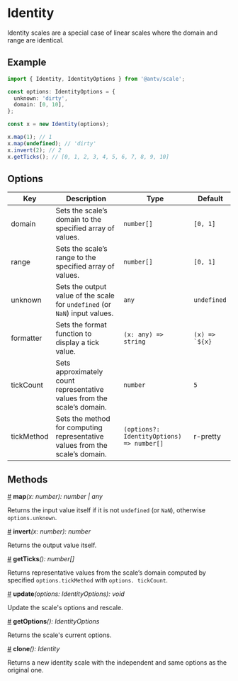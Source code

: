# Identity

Identity scales are a special case of linear scales where the domain and range are identical.

## Example

```ts
import { Identity, IdentityOptions } from '@antv/scale';

const options: IdentityOptions = {
  unknown: 'dirty',
  domain: [0, 10],
};

const x = new Identity(options);

x.map(1); // 1
x.map(undefined); // 'dirty'
x.invert(2); // 2
x.getTicks(); // [0, 1, 2, 3, 4, 5, 6, 7, 8, 9, 10]
```

## Options

| Key | Description | Type | Default|  
| ----| ----------- | -----| -------|
| domain | Sets the scale’s domain to the specified array of values. | `number[]` | `[0, 1]` |
| range | Sets the scale’s range to the specified array of values. | `number[]` | `[0, 1]` |
| unknown | Sets the output value of the scale for `undefined` (or `NaN`) input values. | `any` | `undefined` |
| formatter | Sets the format function to display a tick value. | `(x: any) => string` | ```(x) => `${x}```|
| tickCount | Sets approximately count representative values from the scale’s domain. | `number` | `5` |
| tickMethod | Sets the method for computing representative values from the scale’s domain. | `(options?: IdentityOptions) => number[]` | r-pretty|

## Methods

<a name="indentity_map" href="#indentity_map">#</a> **map**<i>(x: number): number | any</i>

Returns the input value itself if it is not `undefined` (or `NaN`), otherwise `options.unknown`.

<a name="indentity_invert" href="#indentity_invert">#</a> **invert**<i>(x: number): number</i>

Returns the output value itself.

<a name="indentity_getTicks" href="#indentity_getTicks">#</a> **getTicks**<i>(): number[]</i>

Returns representative values from the scale’s domain computed by specified `options.tickMethod` with `options.
tickCount`.

<a name="indentity_update" href="#indentity_update">#</a> **update**<i>(options: IdentityOptions): void</i>

Update the scale's options and rescale.

<a name="indentity_getOptions" href="#indentity_getOptions">#</a> **getOptions**<i>(): IdentityOptions</i>

Returns the scale's current options.

<a name="indentity_clone" href="#indentity_clone">#</a> **clone**<i>(): Identity</i>

Returns a new identity scale with the independent and same options as the original one.
